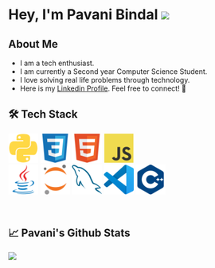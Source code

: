 <h1>Hey, I'm Pavani Bindal <img src="https://raw.githubusercontent.com/MartinHeinz/MartinHeinz/master/wave.gif" width="30px"> </h1>

<h2> About Me</h2>

- I am a tech enthusiast.
- I am currently a Second year Computer Science Student. 
- I love solving real life problems through technology. 
- Here is my [Linkedin Profile](https://www.linkedin.com/in/pavani-bindal-16b846219/). Feel free to connect! 👀

<h2>🛠 Tech Stack</h2>
 
<img src="https://github.com/devicons/devicon/blob/master/icons/python/python-plain.svg" width=60>           <img src="https://github.com/devicons/devicon/blob/master/icons/css3/css3-original.svg" width=60> 
<img src="https://github.com/devicons/devicon/blob/master/icons/html5/html5-original.svg" width=60>          <img src="https://github.com/devicons/devicon/blob/master/icons/javascript/javascript-original.svg" width=60>   
<img src="https://github.com/devicons/devicon/blob/master/icons/java/java-original.svg" width=60>            <img src="https://github.com/devicons/devicon/blob/master/icons/jupyter/jupyter-original.svg" width=60> 
<img src="https://github.com/devicons/devicon/blob/master/icons/mysql/mysql-original.svg" width=60>           <img src="https://github.com/devicons/devicon/blob/master/icons/vscode/vscode-original.svg" width=60> 
<img src="https://github.com/devicons/devicon/blob/master/icons/cplusplus/cplusplus-plain.svg" width=60>


<img src="https://komarev.com/ghpvc/?username=PavaniBindal&style=flat-square&color=blue" alt=""/>



<h2>📈 Pavani's Github Stats</h2>

<a href="http://www.github.com/PavaniBindal"><img src="https://github-readme-streak-stats.herokuapp.com/?user=PavaniBindal&stroke=ffffff&background=171717&ring=0891b2&fire=0891b2&currStreakNum=ffffff&currStreakLabel=0891b2&sideNums=ffffff&sideLabels=ffffff&dates=ffffff&hide_border=true" /></a>








